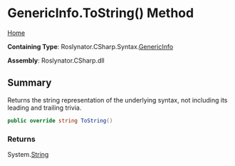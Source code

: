 # GenericInfo\.ToString\(\) Method

[Home](../../../../../README.md)

**Containing Type**: Roslynator\.CSharp\.Syntax\.[GenericInfo](../README.md)

**Assembly**: Roslynator\.CSharp\.dll

## Summary

Returns the string representation of the underlying syntax, not including its leading and trailing trivia\.

```csharp
public override string ToString()
```

### Returns

System\.[String](https://docs.microsoft.com/en-us/dotnet/api/system.string)

